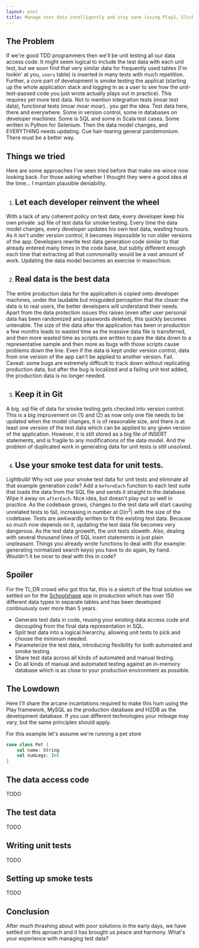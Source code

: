 ```yaml
---
layout: post
title: Manage test data intelligently and stay sane (using Play2, Slick and H2DB)
---
```



The Problem
-----------

If we're good TDD programmers then we'll be unit testing all our data access code.  It might seem logical to include the test data with each unit test, but we soon find that very similar data for frequently used tables (I'm lookin' at you, `users` table) is inserted in many tests with much repetition.  Further, a core part of development is smoke testing the applicat (starting up the whole application stack and logging in as a user to see how the unit-test-passed code you just wrote actually plays out in practice). This requires yet more test data.  Not to mention integration tests (moar test data), functional tests (moar moar moar).. you get the idea.  Test data here, there and everywhere.  Some in version control, some in databases on developer machines.  Some is SQL and some in Scala test cases.  Some written in Python for Selenium.  Then the data model changes, and EVERYTHING needs updating.  Cue hair-tearing general pandemonium.  There must be a better way.

Things we tried
---------------

Here are some approaches I've seen tried before that make me wince now looking back.  For those asking whether I thought they were a good idea at the time... I maintain plausible deniability.

1) ## Let each developer reinvent the wheel

With a lack of any coherent policy on test data, every developer keep his own private .sql file of test data for smoke testing.  Every time the data model changes, every developer updates his own test data, wasting hours.  As it isn't under version control, it becomes impossible to run older versions of the app.
Developers rewrite test data generation code similar to that already entered many times in the code base, but subtly different enough each time that extracting all that commonality would be a vast amount of work.  Updating the data model becomes an exercise in masochism.

2) ## Real data is the best data

The entire production data for the application is copied onto developer machines, under the laudable but misguided perception that the closer the data is to real users, the better developers will understand their needs.  Apart from the data protection issues this raises (even after user personal data has been randomized and passwords deleted), this quickly becomes untenable.  The size of the data after the application has been in production a few months leads to wasted time as the massive data file is transferred, and then more wasted time as scripts are written to pare the data down to a representative sample and then more as bugs with those scripts cause problems down the line.  Even if the data is kept under version control, data from one version of the app can't be applied to another version. Fail.  Caveat: some bugs are extremely difficult to track down without replicating production data, but after the bug is localized and a failing unit test added, the production data is no longer needed.

3) ## Keep it in Git

A big .sql file of data for smoke testing gets checked into version control.  This is a big improvement on (1) and (2) as now only one file needs to be updated when the model changes, it is of reasonable size, and there is at least one version of the test data which can be applied to any given version of the application.  However, it is still stored as a big file of INSERT statements, and is fragile to any modifications of the data model.  And the problem of duplicated work in generating data for unit tests is still unsolved.

4) ## Use your smoke test data for unit tests.

Lightbulb! Why not use your smoke test data for unit tests and eliminate all that example generation code? Add a `beforeEach` function to each test suite that loads the data from the SQL file and sends it straight to the database.  Wipe it away on `afterEach`. Nice idea, but doesn't play out so well in practice.  As the codebase grows, changes to the test data will start causing unrelated tests to fail, increasing in number at O(n<sup>2</sup>) with the size of the codebase.  Tests are awkwardly written to fit the existing test data.  Because so much now depends on it, updating the test data file becomes very dangerous.  As the test data groweth, the unit tests sloweth.
Also, dealing with several thousand lines of SQL insert statements is just plain unpleasant. Things you already wrote functions to deal with (for example: generating normalized search keys) you have to do again, by hand.  Wouldn't it be nicer to deal with this in code?


Spoiler
-------

For the TL;DR crowd who got this far, this is a sketch of the final solution we settled on for the [Schoolshape](http://schoolshape.com) app in production which has over 150 different data types in separate tables and has been developed continuously over more than 5 years.

- Generate test data in code, reusing your existing data access code and decoupling from the final data representation in SQL.
- Split test data into a logical hierarchy, allowing unit tests to pick and choose the minimum needed.
- Parameterize the test data, introducing flexibility for both automated and smoke testing.
- Share test data across all kinds of automated and manual testing.
- Do all kinds of manual and automated testing against an in-memory database which is as close to your production environment as possible.

The Lowdown
-----------

Here I'll share the arcane incantations required to make this hum using the Play framework, MySQL as the production database and H2DB as the development database.  If you use different technologies your mileage may vary, but the same principles should apply.

For this example let's assume we're running a pet store

````scala
case class Pet {
    val name: String
    val numLegs: Int
}
````

## The data access code
TODO

## The test data
TODO

## Writing unit tests
TODO

## Setting up smoke tests
TODO

Conclusion
----------

After much thrashing about with poor solutions in the early days, we have settled on this aproach and it has brought us peace and harmony.  What's your experience with managing test data?


